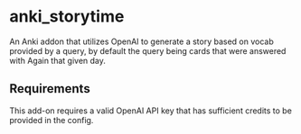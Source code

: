 # anki_storytime

An Anki addon that utilizes OpenAI to generate a story based on vocab provided by a query, by default the query being cards that were answered with Again that given day.


## Requirements
This add-on requires a valid OpenAI API key that has sufficient credits to be provided in the config. 

